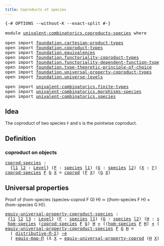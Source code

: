 ```yaml
---
title: Coproducts of species
---
```


<pre class="Agda"><a id="47" class="Symbol">{-#</a> <a id="51" class="Keyword">OPTIONS</a> <a id="59" class="Pragma">--without-K</a> <a id="71" class="Pragma">--exact-split</a> <a id="85" class="Symbol">#-}</a>

<a id="90" class="Keyword">module</a> <a id="97" href="univalent-combinatorics.coproducts-species.html" class="Module">univalent-combinatorics.coproducts-species</a> <a id="140" class="Keyword">where</a>

<a id="147" class="Keyword">open</a> <a id="152" class="Keyword">import</a> <a id="159" href="foundation.cartesian-product-types.html" class="Module">foundation.cartesian-product-types</a>
<a id="194" class="Keyword">open</a> <a id="199" class="Keyword">import</a> <a id="206" href="foundation.coproduct-types.html" class="Module">foundation.coproduct-types</a>
<a id="233" class="Keyword">open</a> <a id="238" class="Keyword">import</a> <a id="245" href="foundation.equivalences.html" class="Module">foundation.equivalences</a>
<a id="269" class="Keyword">open</a> <a id="274" class="Keyword">import</a> <a id="281" href="foundation.functoriality-coproduct-types.html" class="Module">foundation.functoriality-coproduct-types</a>
<a id="322" class="Keyword">open</a> <a id="327" class="Keyword">import</a> <a id="334" href="foundation.functoriality-dependent-function-types.html" class="Module">foundation.functoriality-dependent-function-types</a>
<a id="384" class="Keyword">open</a> <a id="389" class="Keyword">import</a> <a id="396" href="foundation.type-theoretic-principle-of-choice.html" class="Module">foundation.type-theoretic-principle-of-choice</a>
<a id="442" class="Keyword">open</a> <a id="447" class="Keyword">import</a> <a id="454" href="foundation.universal-property-coproduct-types.html" class="Module">foundation.universal-property-coproduct-types</a>
<a id="500" class="Keyword">open</a> <a id="505" class="Keyword">import</a> <a id="512" href="foundation.universe-levels.html" class="Module">foundation.universe-levels</a>

<a id="540" class="Keyword">open</a> <a id="545" class="Keyword">import</a> <a id="552" href="univalent-combinatorics.finite-types.html" class="Module">univalent-combinatorics.finite-types</a>
<a id="589" class="Keyword">open</a> <a id="594" class="Keyword">import</a> <a id="601" href="univalent-combinatorics.morphisms-species.html" class="Module">univalent-combinatorics.morphisms-species</a>
<a id="643" class="Keyword">open</a> <a id="648" class="Keyword">import</a> <a id="655" href="univalent-combinatorics.species.html" class="Module">univalent-combinatorics.species</a>
</pre>
## Idea

The coproduct of two species `F` and `G` is the pointwise coproduct.

## Definition

### coproduct on objects

<pre class="Agda"><a id="coprod-species"></a><a id="820" href="univalent-combinatorics.coproducts-species.html#820" class="Function">coprod-species</a> <a id="835" class="Symbol">:</a>
  <a id="839" class="Symbol">{</a><a id="840" href="univalent-combinatorics.coproducts-species.html#840" class="Bound">l1</a> <a id="843" href="univalent-combinatorics.coproducts-species.html#843" class="Bound">l2</a> <a id="846" class="Symbol">:</a> <a id="848" href="Agda.Primitive.html#597" class="Postulate">Level</a><a id="853" class="Symbol">}</a> <a id="855" class="Symbol">(</a><a id="856" href="univalent-combinatorics.coproducts-species.html#856" class="Bound">F</a> <a id="858" class="Symbol">:</a> <a id="860" href="univalent-combinatorics.species.html#429" class="Function">species</a> <a id="868" href="univalent-combinatorics.coproducts-species.html#840" class="Bound">l1</a><a id="870" class="Symbol">)</a> <a id="872" class="Symbol">(</a><a id="873" href="univalent-combinatorics.coproducts-species.html#873" class="Bound">G</a> <a id="875" class="Symbol">:</a> <a id="877" href="univalent-combinatorics.species.html#429" class="Function">species</a> <a id="885" href="univalent-combinatorics.coproducts-species.html#843" class="Bound">l2</a><a id="887" class="Symbol">)</a> <a id="889" class="Symbol">(</a><a id="890" href="univalent-combinatorics.coproducts-species.html#890" class="Bound">X</a> <a id="892" class="Symbol">:</a> <a id="894" href="univalent-combinatorics.finite-types.html#4639" class="Function">𝔽</a><a id="895" class="Symbol">)</a> <a id="897" class="Symbol">→</a> <a id="899" href="foundation-core.universe-levels.html#222" class="Primitive">UU</a> <a id="902" class="Symbol">(</a><a id="903" href="univalent-combinatorics.coproducts-species.html#840" class="Bound">l1</a> <a id="906" href="Agda.Primitive.html#810" class="Primitive Operator">⊔</a> <a id="908" href="univalent-combinatorics.coproducts-species.html#843" class="Bound">l2</a><a id="910" class="Symbol">)</a>
<a id="912" href="univalent-combinatorics.coproducts-species.html#820" class="Function">coprod-species</a> <a id="927" href="univalent-combinatorics.coproducts-species.html#927" class="Bound">F</a> <a id="929" href="univalent-combinatorics.coproducts-species.html#929" class="Bound">G</a> <a id="931" href="univalent-combinatorics.coproducts-species.html#931" class="Bound">X</a> <a id="933" class="Symbol">=</a> <a id="935" href="foundation.coproduct-types.html#1168" class="Datatype">coprod</a> <a id="942" class="Symbol">(</a><a id="943" href="univalent-combinatorics.coproducts-species.html#927" class="Bound">F</a> <a id="945" href="univalent-combinatorics.coproducts-species.html#931" class="Bound">X</a><a id="946" class="Symbol">)</a> <a id="948" class="Symbol">(</a><a id="949" href="univalent-combinatorics.coproducts-species.html#929" class="Bound">G</a> <a id="951" href="univalent-combinatorics.coproducts-species.html#931" class="Bound">X</a><a id="952" class="Symbol">)</a>
</pre>
## Universal properties

Proof of (hom-species (species-coprod F G) H) ≃ ((hom-species F H) × (hom-species G H)).

<pre class="Agda"><a id="equiv-universal-property-coproduct-species"></a><a id="1082" href="univalent-combinatorics.coproducts-species.html#1082" class="Function">equiv-universal-property-coproduct-species</a> <a id="1125" class="Symbol">:</a>
 <a id="1128" class="Symbol">{</a><a id="1129" href="univalent-combinatorics.coproducts-species.html#1129" class="Bound">l1</a> <a id="1132" href="univalent-combinatorics.coproducts-species.html#1132" class="Bound">l2</a> <a id="1135" href="univalent-combinatorics.coproducts-species.html#1135" class="Bound">l3</a> <a id="1138" class="Symbol">:</a> <a id="1140" href="Agda.Primitive.html#597" class="Postulate">Level</a><a id="1145" class="Symbol">}</a> <a id="1147" class="Symbol">(</a><a id="1148" href="univalent-combinatorics.coproducts-species.html#1148" class="Bound">F</a> <a id="1150" class="Symbol">:</a> <a id="1152" href="univalent-combinatorics.species.html#429" class="Function">species</a> <a id="1160" href="univalent-combinatorics.coproducts-species.html#1129" class="Bound">l1</a><a id="1162" class="Symbol">)</a> <a id="1164" class="Symbol">(</a><a id="1165" href="univalent-combinatorics.coproducts-species.html#1165" class="Bound">G</a> <a id="1167" class="Symbol">:</a> <a id="1169" href="univalent-combinatorics.species.html#429" class="Function">species</a> <a id="1177" href="univalent-combinatorics.coproducts-species.html#1132" class="Bound">l2</a><a id="1179" class="Symbol">)</a> <a id="1181" class="Symbol">(</a><a id="1182" href="univalent-combinatorics.coproducts-species.html#1182" class="Bound">H</a> <a id="1184" class="Symbol">:</a> <a id="1186" href="univalent-combinatorics.species.html#429" class="Function">species</a> <a id="1194" href="univalent-combinatorics.coproducts-species.html#1135" class="Bound">l3</a><a id="1196" class="Symbol">)</a> <a id="1198" class="Symbol">→</a>
 <a id="1201" href="univalent-combinatorics.morphisms-species.html#833" class="Function">hom-species</a> <a id="1213" class="Symbol">(</a><a id="1214" href="univalent-combinatorics.coproducts-species.html#820" class="Function">coprod-species</a> <a id="1229" href="univalent-combinatorics.coproducts-species.html#1148" class="Bound">F</a> <a id="1231" href="univalent-combinatorics.coproducts-species.html#1165" class="Bound">G</a><a id="1232" class="Symbol">)</a> <a id="1234" href="univalent-combinatorics.coproducts-species.html#1182" class="Bound">H</a> <a id="1236" href="foundation-core.equivalences.html#1607" class="Function Operator">≃</a> <a id="1238" class="Symbol">((</a><a id="1240" href="univalent-combinatorics.morphisms-species.html#833" class="Function">hom-species</a> <a id="1252" href="univalent-combinatorics.coproducts-species.html#1148" class="Bound">F</a> <a id="1254" href="univalent-combinatorics.coproducts-species.html#1182" class="Bound">H</a><a id="1255" class="Symbol">)</a> <a id="1257" href="foundation-core.cartesian-product-types.html#577" class="Function Operator">×</a> <a id="1259" class="Symbol">(</a><a id="1260" href="univalent-combinatorics.morphisms-species.html#833" class="Function">hom-species</a> <a id="1272" href="univalent-combinatorics.coproducts-species.html#1165" class="Bound">G</a> <a id="1274" href="univalent-combinatorics.coproducts-species.html#1182" class="Bound">H</a><a id="1275" class="Symbol">))</a>
<a id="1278" href="univalent-combinatorics.coproducts-species.html#1082" class="Function">equiv-universal-property-coproduct-species</a> <a id="1321" href="univalent-combinatorics.coproducts-species.html#1321" class="Bound">F</a> <a id="1323" href="univalent-combinatorics.coproducts-species.html#1323" class="Bound">G</a> <a id="1325" href="univalent-combinatorics.coproducts-species.html#1325" class="Bound">H</a> <a id="1327" class="Symbol">=</a>
  <a id="1331" class="Symbol">(</a> <a id="1333" href="foundation.type-theoretic-principle-of-choice.html#4375" class="Function">distributive-Π-Σ</a><a id="1349" class="Symbol">)</a> <a id="1351" href="foundation-core.equivalences.html#7855" class="Function Operator">∘e</a>
  <a id="1356" class="Symbol">(</a> <a id="1358" href="foundation-core.functoriality-dependent-function-types.html#2222" class="Function">equiv-map-Π</a> <a id="1370" class="Symbol">(λ</a> <a id="1373" href="univalent-combinatorics.coproducts-species.html#1373" class="Bound">X</a> <a id="1375" class="Symbol">→</a> <a id="1377" href="foundation.universal-property-coproduct-types.html#2181" class="Function">equiv-universal-property-coprod</a> <a id="1409" class="Symbol">(</a><a id="1410" href="univalent-combinatorics.coproducts-species.html#1325" class="Bound">H</a> <a id="1412" href="univalent-combinatorics.coproducts-species.html#1373" class="Bound">X</a><a id="1413" class="Symbol">)))</a>
</pre>